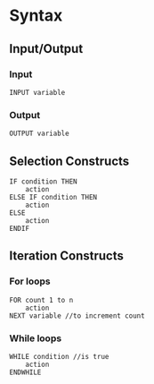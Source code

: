 # Syntax

## Input/Output

### Input

```
INPUT variable
```

### Output

```
OUTPUT variable
```

## Selection Constructs

```
IF condition THEN
	action
ELSE IF condition THEN
	action
ELSE
	action
ENDIF
```

## Iteration Constructs

### For loops

```
FOR count 1 to n
    action
NEXT variable //to increment count
```

### While loops

```
WHILE condition //is true
	action
ENDWHILE
```